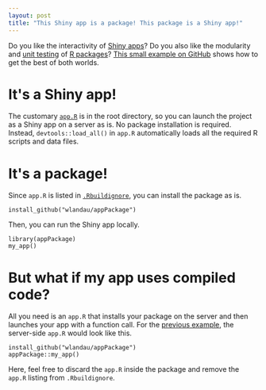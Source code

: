 ```yaml
---
layout: post
title: "This Shiny app is a package! This package is a Shiny app!"
---
```


Do you like the interactivity of <a href="http://shiny.rstudio.com/">Shiny apps</a>? Do you also like the modularity and <a href="http://r-pkgs.had.co.nz/tests.html">unit testing</a> of <a href="http://r-pkgs.had.co.nz/">R packages</a>? <a href="https://github.com/wlandau/appPackage">This small example on GitHub</a> shows how to get the best of both worlds.

# It's a Shiny app!

The customary <a href="http://shiny.rstudio.com/articles/single-file.html"><code>app.R</code></a> is in the root directory, so you can launch the project as a Shiny app on a server as is. No package installation is required. Instead, <code>devtools::load_all()</code> in <code>app.R</code> automatically loads all the required R scripts and data files.

# It's a package!

Since <code>app.R</code> is listed in <a href="http://r-pkgs.had.co.nz/package.html"><code>.Rbuildignore</code></a>, you can install the package as is.

<pre><code>install_github("wlandau/appPackage")
</code></pre>

Then, you can run the Shiny app locally.

<pre><code>library(appPackage)
my_app()
</code></pre>

# But what if my app uses compiled code?

All you need is an <code>app.R</code> that installs your package on the server and then launches your app with a function call.
For the <a href="https://github.com/wlandau/appPackage">previous example</a>, the server-side <code>app.R</code> would look like this.

<pre><code>install_github("wlandau/appPackage")
appPackage::my_app()
</code></pre>

Here, feel free to discard the <code>app.R</code> inside the package and remove the <code>app.R</code> listing from <code>.Rbuildignore</code>.
